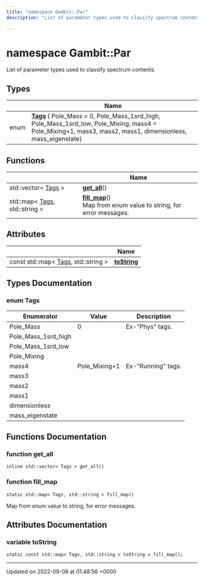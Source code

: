 ```yaml
---
title: "namespace Gambit::Par"
description: "List of parameter types used to classify spectrum contents. "

---
```


# namespace Gambit::Par

List of parameter types used to classify spectrum contents. 

## Types

|                | Name           |
| -------------- | -------------- |
| enum| **[Tags](/documentation/code/namespaces/namespacegambit_1_1par/#enum-gambitpar-tags)** { Pole_Mass = 0, Pole_Mass_1srd_high, Pole_Mass_1srd_low, Pole_Mixing, mass4 = Pole_Mixing+1, mass3, mass2, mass1, dimensionless, mass_eigenstate} |

## Functions

|                | Name           |
| -------------- | -------------- |
| std::vector< [Tags](/documentation/code/namespaces/namespacegambit_1_1par/#enum-gambitpar-tags) > | **[get_all](/documentation/code/namespaces/namespacegambit_1_1par/#function-gambitpar-get-all)**() |
| std::map< [Tags](/documentation/code/namespaces/namespacegambit_1_1par/#enum-gambitpar-tags), std::string > | **[fill_map](/documentation/code/namespaces/namespacegambit_1_1par/#function-gambitpar-fill-map)**()<br>Map from enum value to string, for error messages.  |

## Attributes

|                | Name           |
| -------------- | -------------- |
| const std::map< [Tags](/documentation/code/namespaces/namespacegambit_1_1par/#enum-gambitpar-tags), std::string > | **[toString](/documentation/code/namespaces/namespacegambit_1_1par/#variable-gambitpar-tostring)**  |

## Types Documentation

### enum Tags

| Enumerator | Value | Description |
| ---------- | ----- | ----------- |
| Pole_Mass | 0| Ex-"Phys" tags.   |
| Pole_Mass_1srd_high | |   |
| Pole_Mass_1srd_low | |   |
| Pole_Mixing | |   |
| mass4 | Pole_Mixing+1| Ex-"Running" tags.   |
| mass3 | |   |
| mass2 | |   |
| mass1 | |   |
| dimensionless | |   |
| mass_eigenstate | |   |





## Functions Documentation

### function get_all

```
inline std::vector< Tags > get_all()
```


### function fill_map

```
static std::map< Tags, std::string > fill_map()
```

Map from enum value to string, for error messages. 


## Attributes Documentation

### variable toString

```
static const std::map< Tags, std::string > toString = fill_map();
```





-------------------------------

Updated on 2022-09-08 at 01:48:56 +0000